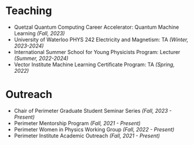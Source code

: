# Teaching
- Quetzal Quantum Computing Career Accelerator: Quantum Machine Learning *(Fall, 2023)*
- University of Waterloo PHYS 242 Electricity and Magnetism: TA *(Winter, 2023-2024)*
- International Summer School for Young Physicists Program: Lecturer *(Summer, 2022-2024)*
  <!-- - Developed week-long lecture series and Monte Carlo exercises on phase transitions for high school students -->
- Vector Institute Machine Learning Certificate Program: TA *(Spring, 2022)*
  <!-- - Developed course content and graded assignments for participants to learn introductory skills in learning theory -->

# Outreach
- Chair of Perimeter Graduate Student Seminar Series *(Fall, 2023 - Present)*
- Perimeter Mentorship Program *(Fall, 2021 - Present)*
- Perimeter Women in Physics Working Group *(Fall, 2022 - Present)*
- Perimeter Institute Academic Outreach *(Fall, 2021 - Present)*





<!-- <h4 style="margin:0 10px 0;">Conference Reviewers</h4>

<ul style="margin:0 0 5px;">
  <li><a href="http://cvpr2023.thecvf.com/"><autocolor>IEEE/CVF Conference on Computer Vision and Pattern Recognition (CVPR) 2021-2023</autocolor></a></li>
  <li><a href="http://iccv2021.thecvf.com/"><autocolor>IEEE/CVF International Conference on Computer Vision (ICCV) 2021</autocolor></a></li>
  <li><a href="https://eccv2022.ecva.net/"><autocolor>European Conference on Computer Vision (ECCV) 2022</autocolor></a></li>
</ul>

<h4 style="margin:0 10px 0;">Journal Reviewers</h4>

<ul style="margin:0 0 20px;">
  <li><a href="https://www.computer.org/csdl/journal/tp"><autocolor>IEEE Transactions on Pattern Analysis and Machine Intelligence (TPAMI)</autocolor></a></li>
  <li><a href="https://www.springer.com/journal/11263"><autocolor>International Journal of Computer Vision (IJCV)</autocolor></a></li>
</ul>
 -->